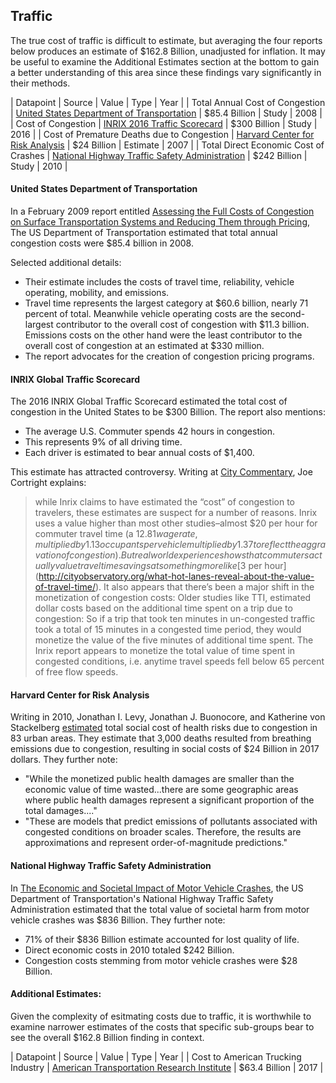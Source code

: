 ## Traffic

The true cost of traffic is difficult to estimate, but averaging the four reports below produces an estimate of $162.8 Billion, unadjusted for inflation. It may be useful to examine the Additional Estimates section at the bottom to gain a better understanding of this area since these findings vary significantly in their methods. 

| Datapoint | Source | Value | Type | Year | 
| Total Annual Cost of Congestion | [United States Department of Transportation](https://www.transportation.gov/sites/dot.gov/files/docs/Costs%20of%20Surface%20Transportation%20Congestion.pdf) | $85.4 Billion | Study | 2008 |
| Cost of Congestion | [INRIX 2016 Traffic Scorecard](http://inrix.com/resources/inrix-2016-traffic-scorecard-us/) | $300 Billion | Study | 2016 | 
| Cost of Premature Deaths due to Congestion | [Harvard Center for Risk Analysis](https://www.ibtta.org/sites/default/files/The%20Public%20Health%20Costs%20of%20Traffic%20Congestion.pdf) | $24 Billion | Estimate | 2007 |
| Total Direct Economic Cost of Crashes | [National Highway Traffic Safety Administration](https://crashstats.nhtsa.dot.gov/Api/Public/ViewPublication/812013) | $242 Billion | Study | 2010 |

#### United States Department of Transportation

In a February 2009 report entitled [Assessing the Full Costs of Congestion on Surface Transportation Systems and Reducing Them through Pricing](https://www.transportation.gov/sites/dot.gov/files/docs/Costs%20of%20Surface%20Transportation%20Congestion.pdf), The US Department of Transportation estimated that total annual congestion costs were $85.4 billion in 2008. 

Selected additional details:  

* Their estimate includes the costs of travel time, reliability, vehicle operating, mobility, and emissions.
* Travel time represents the largest category at $60.6 billion, nearly 71 percent of total. Meanwhile vehicle operating costs are the second-largest contributor to the overall cost of congestion with $11.3 billion. Emissions costs on the other hand were the least contributor to the overall cost of congestion at an estimated at $330 million. 
* The report advocates for the creation of congestion pricing programs. 

#### INRIX Global Traffic Scorecard

The 2016 INRIX Global Traffic Scorecard estimated the total cost of congestion in the United States to be $300 Billion. The report also mentions: 

* The average U.S. Commuter spends 42 hours in congestion.
* This represents 9% of all driving time. 
* Each driver is estimated to bear annual costs of $1,400. 

This estimate has attracted controversy. Writing at [City Commentary](http://cityobservatory.org/yet-another-flawed-congestion-report-from-inrix/), Joe Cortright explains: 

> while Inrix claims to have estimated the “cost” of congestion to travelers, these estimates are suspect for a number of reasons. Inrix uses a value higher than most other studies–almost $20 per hour for commuter travel time (a $12.81 wage rate, multiplied by 1.13 occupants per vehicle multiplied by 1.37 to reflect the aggravation of congestion). But real world experience shows that commuters actually value travel time savings at something more like [$3 per hour](http://cityobservatory.org/what-hot-lanes-reveal-about-the-value-of-travel-time/). 
> It also appears that there’s been a major shift in the monetization of congestion costs: Older studies like TTI, estimated dollar costs based on the additional time spent on a trip due to congestion: So if a trip that took ten minutes in un-congested traffic took a total of 15 minutes in a congested time period, they would monetize the value of the five minutes of additional time spent. The Inrix report appears to monetize the total value of time spent in congested conditions, i.e. anytime travel speeds fell below 65 percent of free flow speeds.

#### Harvard Center for Risk Analysis

Writing in 2010, Jonathan I. Levy, Jonathan J. Buonocore, and Katherine von Stackelberg [estimated](https://www.ibtta.org/sites/default/files/The%20Public%20Health%20Costs%20of%20Traffic%20Congestion.pdf) total social cost of health risks due to congestion in 83 urban areas. They estimate that 3,000 deaths resulted from breathing emissions due to congestion, resulting in social costs of $24 Billion in 2017 dollars. They further note: 

* "While the monetized public health damages are smaller than the economic value of time wasted...there are some geographic areas where public health damages represent a significant proportion of the total damages...."
* "These are models that predict emissions of pollutants associated with congested conditions on broader scales. Therefore, the results are approximations and represent order-of-magnitude predictions."

#### National Highway Traffic Safety Administration

In [The Economic and Societal Impact of Motor Vehicle Crashes](https://crashstats.nhtsa.dot.gov/Api/Public/ViewPublication/812013), the US Department of Transportation's National Highway Traffic Safety Administration estimated that the total value of societal harm from motor vehicle crashes was $836 Billion. They further note: 

* 71% of their $836 Billion estimate accounted for lost quality of life. 
* Direct economic costs in 2010 totaled $242 Billion. 
* Congestion costs stemming from motor vehicle crashes were $28 Billion. 

#### Additional Estimates: 

Given the complexity of esitmating costs due to traffic, it is worthwhile to examine narrower estimates of the costs that specific sub-groups bear to see the overall $162.8 Billion finding in context. 

| Datapoint | Source | Value | Type | Year | 
| Cost to American Trucking Industry | [American Transportation Research Institute](http://atri-online.org/wp-content/uploads/2017/05/ATRI-Cost-of-Congestion-05-2017.pdf) | $63.4 Billion | 2017 |  

